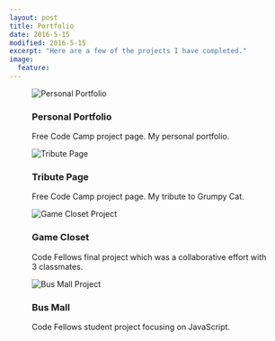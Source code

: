 ```yaml
---
layout: post  
title: Portfolio  
date: 2016-5-15
modified: 2016-5-15
excerpt: "Here are a few of the projects I have completed."
image:
  feature:
---
```


<figure class="caption-title">
  <img src="http://res.cloudinary.com/recklessmoxie/image/upload/c_fit,h_320,q_100,w_440/v1463346256/Screen_Shot_2016-05-15_at_2.03.47_PM_fnnssl.png" alt="Personal Portfolio">
<figcaption>
  <h3>Personal Portfolio </h3>
  <p>Free Code Camp project page. My personal portfolio.</p>
  <i class="fa fa-long-arrow-right"></i>
</figcaption>
  <a href="http://codepen.io/RecklessMoxie/full/PNePoM/"></a>
</figure>

<figure class="caption-title">
  <img src="http://res.cloudinary.com/recklessmoxie/image/upload/c_crop,h_320,q_100,w_440,x_156,y_214/v1462596674/tribute.jpg" alt="Tribute Page">
<figcaption>
  <h3>Tribute Page</h3>
  <p>Free Code Camp project page. My tribute to Grumpy Cat.</p>
  <i class="fa fa-long-arrow-right"></i>
</figcaption>
  <a href="http://codepen.io/RecklessMoxie/full/jqzQEV/"></a>
</figure>

<figure class="caption-title">
  <img src="http://res.cloudinary.com/recklessmoxie/image/upload/c_scale,h_320,w_440/v1462595781/game-closet.jpg" alt="Game Closet Project" />
<figcaption>
  <h3>Game Closet</h3>
  <p>Code Fellows final project which was a collaborative effort with 3 classmates.</p>
  <i class="fa fa-long-arrow-right"></i>
</figcaption>
  <a href="http://carrieshort.github.io/game-closet/index.html"></a>
</figure>

<figure class="caption-title">
  <img src="http://res.cloudinary.com/recklessmoxie/image/upload/c_lfill,g_center,h_320,q_100,w_440/v1462651233/bus-mall-project.jpg" alt="Bus Mall Project">
<figcaption>
  <h3>Bus Mall</h3>
  <p>Code Fellows student project focusing on JavaScript.</p>
  <i class="fa fa-long-arrow-right"></i>
</figcaption>
  <a href="http://www.recklessmoxie.com/bus-mall/"></a>
</figure>  

